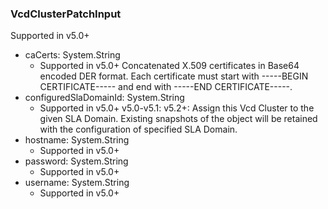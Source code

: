 ### VcdClusterPatchInput
Supported in v5.0+

- caCerts: System.String
  - Supported in v5.0+
      Concatenated X.509 certificates in Base64 encoded DER format. Each certificate must start with -----BEGIN CERTIFICATE----- and end with -----END CERTIFICATE-----.
- configuredSlaDomainId: System.String
  - Supported in v5.0+
      v5.0-v5.1: 
      v5.2+: Assign this Vcd Cluster to the given SLA Domain. Existing snapshots of the object will be retained with the configuration of specified SLA Domain.
- hostname: System.String
  - Supported in v5.0+
- password: System.String
  - Supported in v5.0+
- username: System.String
  - Supported in v5.0+
